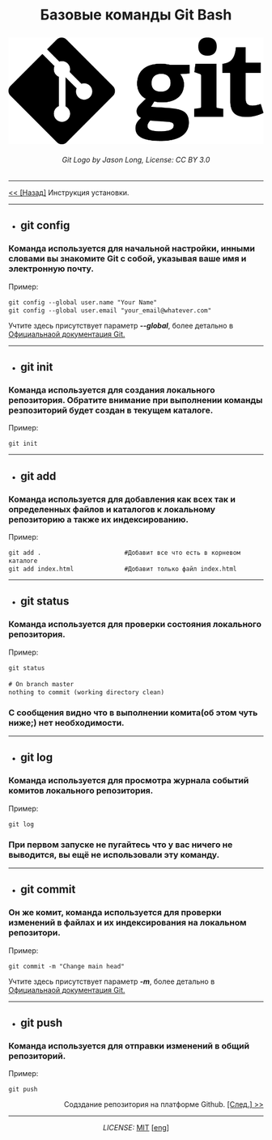 # <p align = center>Базовые команды Git Bash</p>

[![](./assets/Git-Logo-Black.png)](https://git-scm.com/images/logos/downloads/Git-Logo-Black.png)
###### <center>Git Logo by Jason Long, License: CC BY 3.0</center>

---

<a href = "./histori_git.md"> << [Назад]</a> Инструкция установки.

---

* ## git config
### Команда используется для начальной настройки, инными словами вы знакомите Git с собой, указывая ваше имя и электронную почту.

Пример:

```
git config --global user.name "Your Name"
git config --global user.email "your_email@whatever.com"
```
Учтите здесь присутствует параметр ***--global***, более детально в [Официальнаой документация Git.](https://git-scm.com/doc)

---

* ## git init
### Команда используется для создания локального репозитория. **Обратите внимание** при выполнении команды резпозиторий будет создан в текущем каталоге.

Пример:

```
git init
```

---

* ## git add
### Команда используется для добавления как всех так и определенных файлов и каталогов к локальному репозиторию а также их индексированию. 

Пример:

```
git add .                       #Добавит все что есть в корневом каталоге
git add index.html              #Добавит только файл index.html
```
---

* ## git status
### Команда используется для проверки состояния локального репозитория. 

Пример:

```
git status

# On branch master
nothing to commit (working directory clean)
```
### С сообщения видно что в выполнении комита(об этом чуть ниже;) нет необходимости.

---

* ## git log
### Команда используется для просмотра журнала событий комитов локального репозитория. 

Пример:

```
git log
```
### При первом запуске не пугайтесь что у вас ничего не выводится, вы ещё не использовали эту команду.
---

* ## git commit
### Он же комит, команда используется для проверки изменений в файлах и их индексирования на локальном репозитори. 

Пример:

```
git commit -m "Change main head"
```
Учтите здесь присутствует параметр ***-m***, более детально в [Официальнаой документация Git.](https://git-scm.com/doc)

---

* ## git push
### Команда используется для отправки изменений в общий репозиторий. 

Пример:

```
git push
```

<p align = right>Содздание репозитория на платформе Github.  <a href = "./histori_git.md">[След.] >></a>

---

*<p align = "center">LICENSE:* [MIT](./licenseRus.md) [[eng](/license.md)]</p>